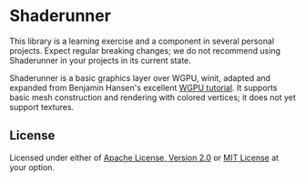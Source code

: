 # Shaderunner
This library is a learning exercise and a component in several personal projects.  Expect regular breaking changes; we do not recommend using Shaderunner in your projects in its current state.

Shaderunner is a basic graphics layer over WGPU, winit, adapted and expanded from Benjamin Hansen's excellent [WGPU tutorial](https://sotrh.github.io/learn-wgpu/).  It supports basic mesh construction and rendering with colored vertices; it does not yet support textures.

## License
Licensed under either of [Apache License, Version 2.0](APACHE-LICENSE) or [MIT License](MIT-LICENSE) at your option.